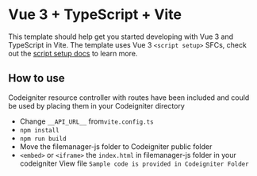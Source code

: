 # Vue 3 + TypeScript + Vite

This template should help get you started developing with Vue 3 and TypeScript in Vite. The template uses Vue 3 `<script setup>` SFCs, check out the [script setup docs](https://v3.vuejs.org/api/sfc-script-setup.html#sfc-script-setup) to learn more.

## How to use 
Codeigniter resource controller with routes have been included and could be used by placing them 
in your Codeigniter directory 
- Change `__API_URL__` from`vite.config.ts`
- `npm install`
- `npm run build`
- Move the filemanager-js folder to Codeigniter public folder
- `<embed>` or `<iframe>` the `index.html` in filemanager-js folder in your codeigniter View file ` Sample code is provided in Codeigniter Folder ` 
